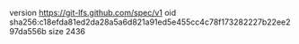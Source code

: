 version https://git-lfs.github.com/spec/v1
oid sha256:c18efda81ed2da28a5a6d821a91ed5e455cc4c78f173282227b22ee297da556b
size 2436
